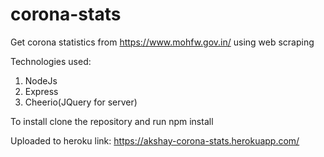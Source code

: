 # corona-stats

Get corona statistics from https://www.mohfw.gov.in/ using web scraping

Technologies used:

1. NodeJs
2. Express
3. Cheerio(JQuery for server)

To install clone the repository and run npm install

Uploaded to heroku link: https://akshay-corona-stats.herokuapp.com/
